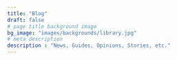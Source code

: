 ```yaml
---
title: "Blog"
draft: false
# page title background image
bg_image: "images/backgrounds/library.jpg"
# meta description
description : "News, Guides, Opinions, Stories, etc."
---
```

